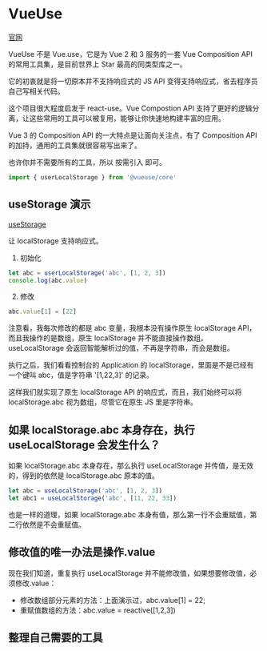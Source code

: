 # VueUse

[官网](https://vueuse.org/guide.html)

VueUse 不是 Vue.use，它是为 Vue 2 和 3 服务的一套 Vue Composition API 的常用工具集，是目前世界上 Star 最高的同类型库之一。

它的初衷就是将一切原本并不支持响应式的 JS API 变得支持响应式，省去程序员自己写相关代码。

这个项目很大程度启发于 react-use。Vue Compostion API 支持了更好的逻辑分离，让这些常用的工具可以被复用，能够让你快速地构建丰富的应用。

Vue 3 的 Composition API 的一大特点是让面向关注点，有了 Composition API 的加持，通用的工具集就很容易写出来了。

也许你并不需要所有的工具，所以 按需引入 即可。

```js
import { userLocalStorage } from '@vueuse/core'
```

## useStorage 演示

[useStorage](https://vueuse.org/core/useStorage/)

让 localStorage 支持响应式。

1. 初始化

```js
let abc = userLocalStorage('abc', [1, 2, 3])
console.log(abc.value)
```

2. 修改

```js
abc.value[1] = [22]
```

注意看，我每次修改的都是 abc 变量，我根本没有操作原生 localStorage API，而且我操作的是数组，原生 localStorage 并不能直接操作数组。useLocalStorage 会返回智能解析过的值，不再是字符串，而会是数组。

执行之后，我们看看控制台的 Application 的 localStorage，里面是不是已经有一个键叫 abc，值是字符串 '[1,22,3]' 的记录。

这样我们就实现了原生 localStorage API 的响应式，而且，我们始终可以将 localStorage.abc 视为数组，尽管它在原生 JS 里是字符串。

## 如果 localStorage.abc 本身存在，执行 useLocalStorage 会发生什么？

如果 localStorage.abc 本身存在，那么执行 useLocalStorage 并传值，是无效的，得到的依然是 localStorage.abc 原本的值。

```js
let abc = useLocalStorage('abc', [1, 2, 3])
let abc1 = useLocalStorage('abc', [11, 22, 33])
```

也是一样的道理，如果 localStorage.abc 本身有值，那么第一行不会重赋值，第二行依然是不会重赋值。

## 修改值的唯一办法是操作.value

现在我们知道，重复执行 useLocalStorage 并不能修改值，如果想要修改值，必须修改.value：

- 修改数组部分元素的方法：上面演示过，abc.value[1] = 22;
- 重赋值数组的方法：abc.value = reactive([1,2,3])

## 整理自己需要的工具
